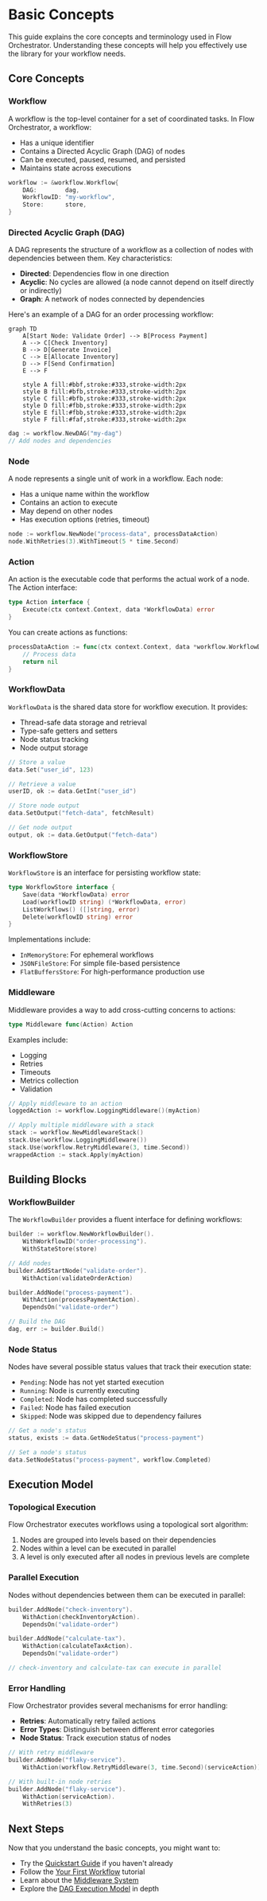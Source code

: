 # Basic Concepts

This guide explains the core concepts and terminology used in Flow Orchestrator. Understanding these concepts will help you effectively use the library for your workflow needs.

## Core Concepts

### Workflow

A workflow is the top-level container for a set of coordinated tasks. In Flow Orchestrator, a workflow:

- Has a unique identifier
- Contains a Directed Acyclic Graph (DAG) of nodes
- Can be executed, paused, resumed, and persisted
- Maintains state across executions

```go
workflow := &workflow.Workflow{
    DAG:        dag,
    WorkflowID: "my-workflow",
    Store:      store,
}
```

### Directed Acyclic Graph (DAG)

A DAG represents the structure of a workflow as a collection of nodes with dependencies between them. Key characteristics:

- **Directed**: Dependencies flow in one direction
- **Acyclic**: No cycles are allowed (a node cannot depend on itself directly or indirectly)
- **Graph**: A network of nodes connected by dependencies

Here's an example of a DAG for an order processing workflow:

```mermaid
graph TD
    A[Start Node: Validate Order] --> B[Process Payment]
    A --> C[Check Inventory]
    B --> D[Generate Invoice]
    C --> E[Allocate Inventory]
    D --> F[Send Confirmation]
    E --> F
    
    style A fill:#bbf,stroke:#333,stroke-width:2px
    style B fill:#bfb,stroke:#333,stroke-width:2px
    style C fill:#bfb,stroke:#333,stroke-width:2px
    style D fill:#fbb,stroke:#333,stroke-width:2px
    style E fill:#fbb,stroke:#333,stroke-width:2px
    style F fill:#faf,stroke:#333,stroke-width:2px
```

```go
dag := workflow.NewDAG("my-dag")
// Add nodes and dependencies
```

### Node

A node represents a single unit of work in a workflow. Each node:

- Has a unique name within the workflow
- Contains an action to execute
- May depend on other nodes
- Has execution options (retries, timeout)

```go
node := workflow.NewNode("process-data", processDataAction)
node.WithRetries(3).WithTimeout(5 * time.Second)
```

### Action

An action is the executable code that performs the actual work of a node. The Action interface:

```go
type Action interface {
    Execute(ctx context.Context, data *WorkflowData) error
}
```

You can create actions as functions:

```go
processDataAction := func(ctx context.Context, data *workflow.WorkflowData) error {
    // Process data
    return nil
}
```

### WorkflowData

`WorkflowData` is the shared data store for workflow execution. It provides:

- Thread-safe data storage and retrieval
- Type-safe getters and setters
- Node status tracking
- Node output storage

```go
// Store a value
data.Set("user_id", 123)

// Retrieve a value
userID, ok := data.GetInt("user_id")

// Store node output
data.SetOutput("fetch-data", fetchResult)

// Get node output
output, ok := data.GetOutput("fetch-data")
```

### WorkflowStore

`WorkflowStore` is an interface for persisting workflow state:

```go
type WorkflowStore interface {
    Save(data *WorkflowData) error
    Load(workflowID string) (*WorkflowData, error)
    ListWorkflows() ([]string, error)
    Delete(workflowID string) error
}
```

Implementations include:
- `InMemoryStore`: For ephemeral workflows
- `JSONFileStore`: For simple file-based persistence
- `FlatBuffersStore`: For high-performance production use

### Middleware

Middleware provides a way to add cross-cutting concerns to actions:

```go
type Middleware func(Action) Action
```

Examples include:
- Logging
- Retries
- Timeouts
- Metrics collection
- Validation

```go
// Apply middleware to an action
loggedAction := workflow.LoggingMiddleware()(myAction)

// Apply multiple middleware with a stack
stack := workflow.NewMiddlewareStack()
stack.Use(workflow.LoggingMiddleware())
stack.Use(workflow.RetryMiddleware(3, time.Second))
wrappedAction := stack.Apply(myAction)
```

## Building Blocks

### WorkflowBuilder

The `WorkflowBuilder` provides a fluent interface for defining workflows:

```go
builder := workflow.NewWorkflowBuilder().
    WithWorkflowID("order-processing").
    WithStateStore(store)

// Add nodes
builder.AddStartNode("validate-order").
    WithAction(validateOrderAction)

builder.AddNode("process-payment").
    WithAction(processPaymentAction).
    DependsOn("validate-order")

// Build the DAG
dag, err := builder.Build()
```

### Node Status

Nodes have several possible status values that track their execution state:

- `Pending`: Node has not yet started execution
- `Running`: Node is currently executing
- `Completed`: Node has completed successfully
- `Failed`: Node has failed execution
- `Skipped`: Node was skipped due to dependency failures

```go
// Get a node's status
status, exists := data.GetNodeStatus("process-payment")

// Set a node's status
data.SetNodeStatus("process-payment", workflow.Completed)
```

## Execution Model

### Topological Execution

Flow Orchestrator executes workflows using a topological sort algorithm:

1. Nodes are grouped into levels based on their dependencies
2. Nodes within a level can be executed in parallel
3. A level is only executed after all nodes in previous levels are complete

### Parallel Execution

Nodes without dependencies between them can be executed in parallel:

```go
builder.AddNode("check-inventory").
    WithAction(checkInventoryAction).
    DependsOn("validate-order")

builder.AddNode("calculate-tax").
    WithAction(calculateTaxAction).
    DependsOn("validate-order")

// check-inventory and calculate-tax can execute in parallel
```

### Error Handling

Flow Orchestrator provides several mechanisms for error handling:

- **Retries**: Automatically retry failed actions
- **Error Types**: Distinguish between different error categories
- **Node Status**: Track execution status of nodes

```go
// With retry middleware
builder.AddNode("flaky-service").
    WithAction(workflow.RetryMiddleware(3, time.Second)(serviceAction))

// With built-in node retries
builder.AddNode("flaky-service").
    WithAction(serviceAction).
    WithRetries(3)
```

## Next Steps

Now that you understand the basic concepts, you might want to:

- Try the [Quickstart Guide](./quickstart.md) if you haven't already
- Follow the [Your First Workflow](./first-workflow.md) tutorial
- Learn about the [Middleware System](../guides/middleware.md)
- Explore the [DAG Execution Model](../architecture/dag-execution.md) in depth 